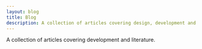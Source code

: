 ```yaml
---
layout: blog
title: Blog
description: A collection of articles covering design, development and literature
---
```


<p>A collection of articles covering development and literature.</p>


